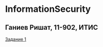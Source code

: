 # InformationSecurity

## Ганиев Ришат, 11-902, ИТИС

[Задание 1](https://github.com/rishat19/InformationSecurity/tree/main/Task01/src/main/java)

